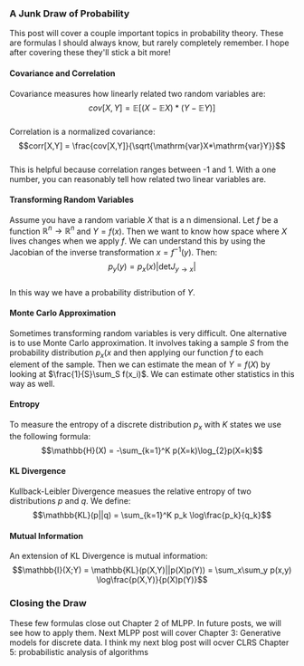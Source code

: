 
### A Junk Draw of Probability ### 
This post will cover a couple important topics in probability theory. These are formulas I should always know, but rarely completely remember. I hope after covering these they'll stick a bit more! 

#### Covariance and Correlation #### 

Covariance measures how linearly related two random variables are:  
$$cov[X,Y] = \mathbb{E}[(X-\mathbb{E}X)*(Y-\mathbb{E}Y)]$$  
Correlation is a normalized covariance:  
$$corr[X,Y] = \frac{cov[X,Y]}{\sqrt{\mathrm{var}X*\mathrm{var}Y}}$$  
This is helpful because correlation ranges between -1 and 1. With a one number, you can reasonably tell how related two linear variables are. 

#### Transforming Random Variables #### 

Assume you have a random variable $X$ that is a n dimensional. Let $f$ be a function $\mathbb{R}^n\rightarrow\mathbb{R}^n$ and $Y=f(x)$. Then we want to know how space where $X$ lives changes when we apply $f$. We can understand this by using the Jacobian of the inverse transformation $x=f^{-1}(y)$. Then:  
$$p_y(y) = p_x(x)|\mathrm{det} J_{y\rightarrow x}|$$  
In this way we have a probability distribution of $Y$. 

#### Monte Carlo Approximation #### 

Sometimes transforming random variables is very difficult. One alternative is to use Monte Carlo approximation. It involves taking a sample $S$ from the probability distribution $p_x(x$ and then applying our function $f$ to each element of the sample. Then we can estimate the mean of $Y=f(X)$ by looking at $\frac{1}{S}\sum_S f(x_i)$. We can estimate other statistics in this way as well. 

#### Entropy #### 
To measure the entropy of a discrete distribution $p_x$ with $K$ states we use the following formula:  
$$\mathbb{H}(X) = -\sum_{k=1}^K p(X=k)\log_{2}p(X=k)$$

#### KL Divergence #### 
Kullback-Leibler Divergence measues the relative entropy of two distributions $p$ and $q$. We define:  
$$\mathbb{KL}(p||q) = \sum_{k=1}^K p_k \log\frac{p_k}{q_k}$$  

#### Mutual Information #### 
An extension of KL Divergence is mutual information:  
$$\mathbb{I}(X;Y) = \mathbb{KL}(p(X,Y)||p(X)p(Y)) = \sum_x\sum_y p(x,y) \log\frac{p(X,Y)}{p(X)p(Y)}$$

### Closing the Draw ###

These few formulas close out Chapter 2 of MLPP. In future posts, we will see how to apply them. Next MLPP post will cover Chapter 3: Generative models for discrete data. I think my next blog post will ocver CLRS Chapter 5: probabilistic analysis of algorithms 



```python

```
